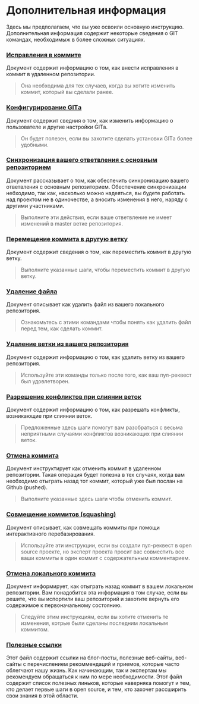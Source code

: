 # Дополнительная информация

Здесь мы предполагаем, что вы уже освоили основную инструкцию. Дополнительная информация содержит некоторые сведения о GIT командах, необходимыж в более сложных ситуациях.

### [Исправления в коммите](amending-a-commit.md)
Документ содержит информацию о том, как внести исправления в коммит в удаленном репозитории.
> Она необходима для тех случаев, когда вы хотите изменить коммит, который вы сделали ранее.

### [Конфигурирование GITа](configuring-git.md)
Документ содержит сведния о том, как изменить информацию о пользователе и другие настройки GITа.
> Он будет полезен, если вы захотите сделать установки GITа более удобными.

### [Синхронизация вашего ответвления с основным репозиторием](keeping-your-fork-synced-with-this-repository.md)
Документ рассказывает о том, как обеспечить синхронизацию вашего ответвления с основным репозиторием. Обеспечение синхронизации небходимо, так как, насколько можно надеяться, вы будете работать над проектом не в одиночестве, а вносить изменения в него, наряду с другими участниками.
> Выполните эти действия, если ваше ответвление не имеет изменений в master ветке репозитория.

### [Перемещение коммита в другую ветку](moving-a-commit-to-a-different-branch.md)
Документ содержит сведения о том, как переместить коммит в другую ветку.
> Выполните указанные шаги, чтобы переместить коммит в другую ветку.

### [Удаление файла](removing-a-file.md)
Документ описывает как удалить файл из вашего локального репозитория.
> Ознакомьтесь с этими командами чтобы понять как удалить файл перед тем, как сделать коммит.

### [Удаление ветки из вашего репозитория](removing-branch-from-your-repository.md)
Документ содержит информацию о том, как удалить ветку из вашего репозитория.
> Используйте эти команды только после того, как ваш пул-реквест был удовлетворен.

### [Разрешение конфликтов при слиянии веток](resolving-merge-conflicts.md)
Документ содержит информацию о том, как разрешать конфликты, возникающие при слиянии веток.
> Предложенные здесь шаги помогут вам разобраться с весьма неприятными случаями конфликтов возникающих при слиянии веток.

### [Отмена коммита](reverting-a-commit.md)
Документ инструктирует как отменить коммит в удаленном репозитории. Такая операция будет полезна в тех случаях, когда вам необходимо отыграть назад тот коммит, который уже был послан на Github (pushed).
> Выполните указанные здесь шаги чтобы отменить коммит.

### [Совмещение коммитов (squashing)](squashing-commits.md)
Документ описывает, как совмещать коммиты при помощи интерактивного перебазирования.
> Используйте эти инструкции, если вы создали пул-реквест в open source проекте, но эксперт проекта просит вас совместить все ваши коммиты в один коммит с содержательным комментарием.

### [Отмена локального коммита](undoing-a-commit.md)
Документ информирует, как отыграть назад коммит в вашем локальном репозитории. Вам понадобится эта информация в том случае, если вы решите, что вы испортили ваш репозиторий и захотите вернуть его содержимое к первоначальному состоянию.
> Следуйте этим инструкциям, если вы хотите отменить те изменения, котрые были сделаны последним локальным коммитом.

### [Полезные ссылки](Useful-links-for-further-learning.md)
Этот файл содержит ссылки на блог-посты, полезные веб-сайты, веб-сайты с перечислением рекоммендаций и приемов, которые часто облегчают нашу жизнь. Как начинающим, так и экспертам мы рекомендуем обращаться к ним по мере необходимости. Этот файл содержит список полезных линьков, которые наверняка помогут и тем, кто делает первые шаги в open source, и тем, кто захочет рассширить свои знания в этой области.